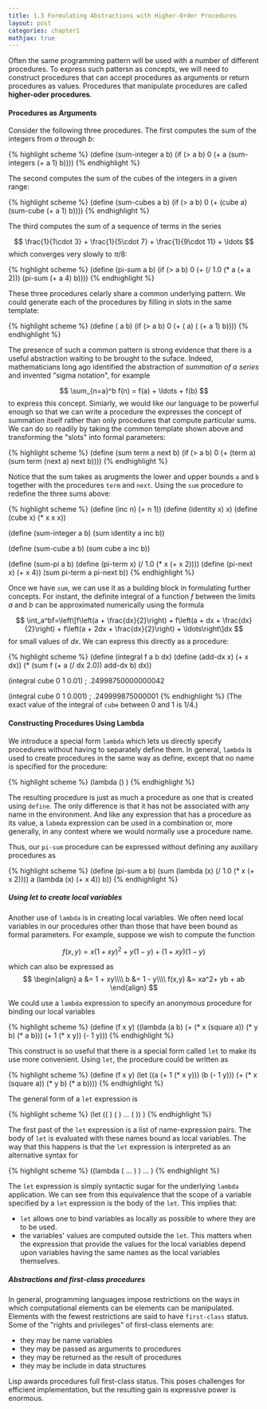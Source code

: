 ```yaml
---
title: 1.3 Formulating Abstractions with Higher-Order Procedures
layout: post
categories: chapter1
mathjax: true
---
```


Often the same programming pattern will be used with a number of
different procedures. To express such pattersn as concepts, we will
need to construct procedures that can accept procedures as arguments
or return procedures as values. Procedures that manipulate procedures
are called __higher-oder procedures__.

#### Procedures as Arguments
Consider the following three procedures. The first computes the sum of
the integers from $a$ through $b$:

{% highlight scheme %}
(define (sum-integer a b)
    (if (> a b) 0 (+ a (sum-integers (+ a 1) b))))
{% endhighlight %}

The second computes the sum of the cubes of the integers in a given
range:

{% highlight scheme %}
(define (sum-cubes a b)
    (if (> a b) 0 (+ (cube a) (sum-cube (+ a 1) b))))
{% endhighlight %}

The third computes the sum of a sequence of terms in the series

$$
\frac{1}{1\cdot 3} + \frac{1}{5\cdot 7} + \frac{1}{9\cdot 11} + \ldots
$$
which converges very slowly to  $\pi/8$:

{% highlight scheme %}
(define (pi-sum a b)
    (if (> a b)
        0
        (+ (/ 1.0 (* a (+ a 2))) (pi-sum (+ a 4) b))))
{% endhighlight %}

These three procedures celarly share a common underlying pattern. We
could generate each of the procedures by filling in slots in the same
template:

{% highlight scheme %}
(define (<name> a b)
    (if (> a b)
        0
        (+ (<term> a)
           (<name> (+ a 1) b))))
{% endhighlight %}

The presence of such a common pattern is strong evidence that there is
a useful abstraction waiting to be brought to the suface. Indeed,
mathematicians long ago identified the abstraction of _summation of
a series_ and invented "sigma notation", for example

$$
\sum_{n=a}^b f(n) = f(a) + \ldots + f(b)
$$
to express this concept. Simiarly, we would like our language to be
powerful enough so that we can write a procedure the expresses the
concept of summation itself rather than only procedures that compute
particular sums. We can do so readily by taking the common template
shown above and transforming the "slots" into formal parameters:

{% highlight scheme %}
(define (sum term a next b)
    (if (> a b)
        0
        (+ (term a)
           (sum term (next a) next b))))
{% endhighlight %}

Notice that the sum takes as arugments the lower and upper bounds `a`
and `b` together with the procedures `term` and `next`. Using the `sum`
procedure to redefine the three sums above:

{% highlight scheme %}
(define (inc n) (+ n 1))
(define (identity x) x)
(define (cube x) (* x x x))

(define (sum-integer a b)
    (sum identity a inc b))

(define (sum-cube a b)
     (sum cube a inc b))

(define (sum-pi a b)
    (define  (pi-term x)
        (/ 1.0 (* x (+ x 2))))
    (define (pi-next x)
        (+ x 4))
    (sum pi-term a pi-next b))
{% endhighlight %}

Once we have `sum`, we can use it as a building block in formulating
further concepts. For instant, the definite integral of a function $f$
between the limits $a$ and $b$ can be approximated numerically using
the formula

$$
\int_a^bf=\left\[f\left(a + \frac{dx}{2}\right) +
    f\left(a + dx + \frac{dx}{2}\right) +
    f\left(a + 2dx + \frac{dx}{2}\right) + \ldots\right\]dx
$$
for small values of $dx$. We can express this directly as a procedure:

{% highlight scheme %}
(define (integral f a b dx)
    (define (add-dx x) (+ x dx))
    (* (sum f (+ a (/ dx 2.0)) add-dx b) dx))

(integral cube 0 1 0.01)
; .24998750000000042

(integral cube 0 1 0.001)
; .249999875000001
{% endhighlight %}
(The exact value of the integral of `cube` between 0 and 1 is 1/4.)

#### Constructing Procedures Using Lambda

We introduce a special form `lambda` which  lets us directly specify
procedures without having to separately define them. In general,
`lambda` is used to create procedures in the same way as define,
except that no name is specified for the procedure:

{% highlight scheme %}
(lambda (<formal-parameters>) <body>)
{% endhighlight %}

The resulting procedure is just as much a procedure as one that is
created using `define`. The only difference is that it has not be
associated with any name in the environment. And like any expression
that has a procedure as its value, a `labmda` expression can be used
in a combination or, more generally, in any context where we would
normally use a procedure name.

Thus, our `pi-sum` procedure can be expressed without defining any
auxiliary procedures as

{% highlight scheme %}
(define (pi-sum a b)
    (sum (lambda (x) (/ 1.0 (* x (+ x 2))))
         a
         (lambda (x) (+ x 4))
         b))
{% endhighlight %}

##### Using let to create local variables
Another use of `lambda` is in creating local variables. We often need
local variables in our procedures other than those that have been
bound as formal parameters. For example, suppose we wish to compute
the function

$$
f(x, y) = x(1+xy)^2 + y(1-y) + (1+xy)(1-y)
$$

which can also be expressed as
$$
\begin{align}
a &= 1 + xy\\\\
b &= 1 - y\\\\
f(x,y) &= xa^2+ yb + ab
\end{align}
$$

We could use a `lambda` expression to specify an anonymous procedure
for binding our local variables

{% highlight scheme %}
(define (f x y)
    ((lambda (a b)
             (+ (* x (square a))
                (* y b)
                (* a b)))
     (+ 1 (* x y))
     (- 1 y)))
{% endhighlight %}

This construct is so useful that there is a special form called `let`
to make its use more convenient. Using `let`, the procedure could be
written as

{% highlight scheme %}
(define (f x y)
    (let ((a (+ 1 (* x y)))
          (b (- 1 y)))
         (+ (* x (square a))
            (* y b)
            (* a b))))
{% endhighlight %}

The general form of a `let` expression is

{% highlight scheme %}
(let ((<var1> <exp1>)
      (<var2> <exp2>)
      ...
      (<varn> <expn>))
     <body>)
{% endhighlight %}

The first past of the `let` expression is a list of name-expression
pairs. The body of `let` is evaluated with these names bound as local
variables. The way that this happens is that the `let` expression is
interpreted as an alternative syntax for

{% highlight scheme %}
((lambda (<var1> ... <varn>) <body>)
 <exp1>
 ...
 <expn>)
{% endhighlight %}

The `let` expression is simply syntactic sugar for the underlying
`lambda` application. We can see from this equivalence that the scope
of a variable specified by a `let` expression is the body of the `let`.
This implies that:

- `let` allows one to bind variables as locally as possible to where
  they are to be used.
- the variables' values are computed outside the `let`. This matters
  when the expression that provide the values for the local variables
  depend upon variables having the same names as the local variables
  themselves.

##### Abstractions and first-class procedures
In general, programming languages impose restrictions on the ways in
which computational elements can be elements can be manipulated.
Elements with the fewest restrictions are said to have
`first-class` status. Some of the "rights and privileges" of
first-class elements are:
- they may be name variables
- they may be passed as arguments to procedures
- they may be returned as the result of procedures
- they may be include in data structures

Lisp awards procedures full first-class status. This poses challenges
for efficient implementation, but the resulting gain is expressive
power is enormous.
